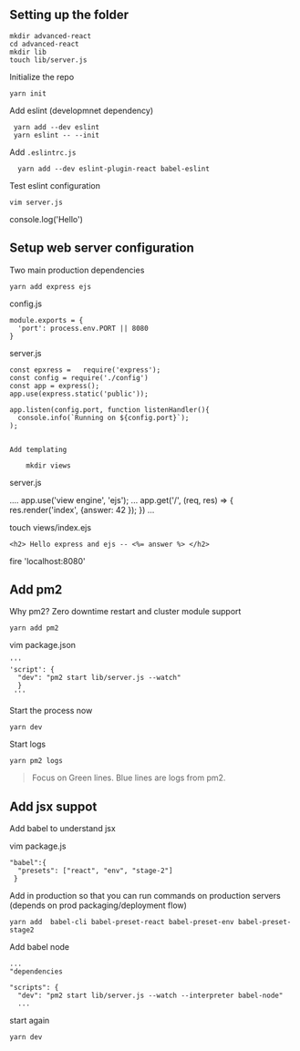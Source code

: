 Setting up the folder
-

    mkdir advanced-react
    cd advanced-react
    mkdir lib
    touch lib/server.js


Initialize the repo

    yarn init 
 
 Add eslint (developmnet dependency)
 
     yarn add --dev eslint
     yarn eslint -- --init
  
  
  Add `.eslintrc.js`
  
      yarn add --dev eslint-plugin-react babel-eslint
   

Test eslint configuration

    vim server.js
   console.log('Hello')
   
  
 
 ## Setup web server configuration
 
 Two main production dependencies
 
    yarn add express ejs
   
 
 config.js
 
    module.exports = {
      'port': process.env.PORT || 8080
    }
 server.js
 
    const epxress =   require('express');
    const config = require('./config')
    const app = express();
    app.use(express.static('public'));
    
    app.listen(config.port, function listenHandler(){
      console.info(`Running on ${config.port}`);
    );
    
    
    Add templating
    
        mkdir views
        
server.js

  ....
  app.use('view engine', 'ejs');
  ...
  app.get('/', (req, res) =>  {
    res.render('index', {answer: 42 });
  })
  ...
 
touch views/index.ejs

    <h2> Hello express and ejs -- <%= answer %> </h2>
   

fire 'localhost:8080'


Add pm2
--

Why pm2?
Zero downtime restart and cluster module support

    yarn add pm2
    

vim package.json

    '''
    'script': {
      "dev": "pm2 start lib/server.js --watch"
      }
     '''
 
 Start the process now
 
    yarn dev

Start logs

    yarn pm2 logs
    
> Focus on Green lines. Blue lines are logs from pm2.


Add jsx suppot
---

Add babel to understand jsx


vim package.js


    "babel":{
      "presets": ["react", "env", "stage-2"]
     }


Add in production so that you can run commands on production servers
(depends on prod packaging/deployment flow)

    yarn add  babel-cli babel-preset-react babel-preset-env babel-preset-stage2
    
Add babel node 

    ...
    "dependencies
    
    "scripts": {
      "dev": "pm2 start lib/server.js --watch --interpreter babel-node"
      ...
      

start again

    yarn dev
